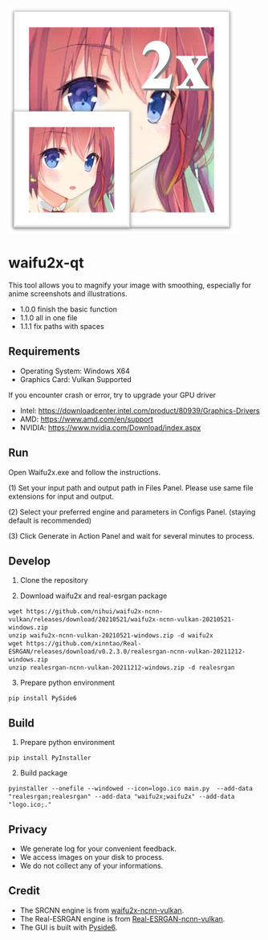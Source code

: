![logo](./logo.png)

# waifu2x-qt

This tool allows you to magnify your image with smoothing, especially for anime screenshots and illustrations.

* 1.0.0 finish the basic function
* 1.1.0 all in one file
* 1.1.1 fix paths with spaces

## Requirements

* Operating System: Windows X64
* Graphics Card: Vulkan Supported

If you encounter crash or error, try to upgrade your GPU driver

* Intel: https://downloadcenter.intel.com/product/80939/Graphics-Drivers
* AMD: https://www.amd.com/en/support
* NVIDIA: https://www.nvidia.com/Download/index.aspx

## Run

Open Waifu2x.exe and follow the instructions.

(1) Set your input path and output path in Files Panel. Please use same file extensions for input and output.

(2) Select your preferred engine and parameters in Configs Panel. (staying default is recommended)

(3) Click Generate in Action Panel and wait for several minutes to process. 

## Develop

1. Clone the repository

2. Download waifu2x and real-esrgan package
```
wget https://github.com/nihui/waifu2x-ncnn-vulkan/releases/download/20210521/waifu2x-ncnn-vulkan-20210521-windows.zip
unzip waifu2x-ncnn-vulkan-20210521-windows.zip -d waifu2x
wget https://github.com/xinntao/Real-ESRGAN/releases/download/v0.2.3.0/realesrgan-ncnn-vulkan-20211212-windows.zip
unzip realesrgan-ncnn-vulkan-20211212-windows.zip -d realesrgan
```

3. Prepare python environment
```
pip install PySide6
```

## Build

1. Prepare python environment
```
pip install PyInstaller
```

2. Build package
```
pyinstaller --onefile --windowed --icon=logo.ico main.py  --add-data "realesrgan;realesrgan" --add-data "waifu2x;waifu2x" --add-data "logo.ico;." 
```

## Privacy

* We generate log for your convenient feedback. 
* We access images on your disk to process. 
* We do not collect any of your informations.

## Credit

* The SRCNN engine is from [waifu2x-ncnn-vulkan](https://github.com/nihui/waifu2x-ncnn-vulkan).
* The Real-ESRGAN engine is from [Real-ESRGAN-ncnn-vulkan](https://github.com/xinntao/Real-ESRGAN-ncnn-vulkan).
* The GUI is built with [Pyside6](https://doc.qt.io/qtforpython/).
